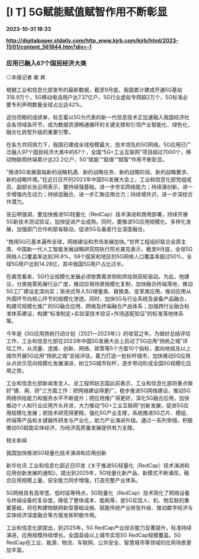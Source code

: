 # [I T] 5G赋能赋值赋智作用不断彰显

**2023-10-31 18:33**

**http://digitalpaper.stdaily.com/http_www.kjrb.com/kjrb/html/2023-11/01/content_561844.htm?div=-1**

### 应用已融入67个国民经济大类

 ◎本报记者 崔 爽

 根据工业和信息化部发布的最新数据，截至9月底，我国累计建成开通5G基站318.9万个，5G移动电话用户达7.37亿户，5G行业虚拟专网超2万个，5G标准必要专利声明数量全球占比达42%。

 这份亮眼的成绩单，标志着以5G为代表的新一代信息技术正加速融入我国经济社会各领域各环节，成为数据资源畅通循环的关键支撑和引领产业智能化、绿色化、融合化转型升级的重要引擎。

 在各方共同努力下，我国已建成全球规模最大、技术领先的5G网络。5G应用已广泛融入97个国民经济大类中的67个，全国“5G+工业互联网”项目超过7000个，移动物联网终端累计达22.2亿户，5G“赋能”“赋值”“赋智”作用不断彰显。

 “推进5G发展面临新的战略机遇、新的战略任务、新的战略阶段、新的战略要求、新的战略环境。”在近日召开的2023年中国5G发展大会上，工业和信息化部党组成员、副部长张云明表示，要持续强基础，进一步夯实网络能力；持续谋创新，进一步增强内生动力；持续促融合，进一步汇聚应用合力；持续增共识，进一步深挖合作潜力。

 张云明强调，要加快推进5G轻量化（RedCap）技术演进和商用部署，持续开展5G新技术测试验证，加快促进产业成熟。同时，要推进5G应用规模化、多样化发展，加强部门合作和部省联动，促进5G与垂直行业深度融合。

 “商用5G已基本遍布全球，网络建设和市场发展加快。”世界工程组织联合会原主席、中国新一代人工智能发展战略研究院执行院长龚克表示，截至9月底，全球5G网络人口覆盖率达到36.8%，59个国家和地区的5G网络人口覆盖率超过50%，全球5G用户达到14.28亿，其中我国5G用户占比过半。

 在龚克看来，5G行业规模化发展必须依靠需求侧和供给侧双轮驱动。为此，他建议，分类施策拓展行业广度，推动应用场景规模化复制，加快融合终端落地，推动5G工厂建设走深向实；渐进式导入5G增量类、替换类、变革类应用，推动应用从外围环节向核心环节的规模化渗透。同时，加快5G与行业系统及装备产品融合，构建可规模化推广的5G融合应用、网络及终端融合产品体系；加强跨行业融合标准体系建设，构建“标准制定+实验室技术验证+外场适配验证”的标准落地体系等。

 今年是《5G应用扬帆行动计划（2021—2023年）》的收官之年。为做好总结评估工作，工业和信息化部在2023年中国5G发展大会上启动了5G应用“扬帆之城”评估工作，从流量、连接、创新、网络、政策等5个方面10个指标，面向地级及以上城市开展5G应用“扬帆之城”总结评估，着力打造一批标杆城市，加快推动5G应用从点状示范向规模化发展演进，树立5G城市标杆，逐步带动形成全国5G规模化应用之势。

 工业和信息化部新闻发言人、总工程师赵志国此前表示，工业和信息化部将重点做好“建、用、研”三方面工作：把网络建设得更广，稳步推进5G网络建设，推动5G网络供给能力和服务水平不断提升；把应用推广得更好，深化5G融合应用，加快推动个人和行业应用齐头并进，大力推动“5G+工业互联网”创新发展，促进5G应用规模化发展；把技术研究得更精，强化5G产业支撑，系统推进5G芯片、模组、终端等产品和关键器件研发与产业化，助力产业演进升级。通过一系列举措，积极推动5G赋能实体经济，为经济高质量发展提供有力支撑。

 相关新闻

 我国加快推进5G轻量化技术演进和应用创新

 新华社讯 工业和信息化部近日印发《关于推进5G轻量化（RedCap）技术演进和应用创新发展的通知》，提出到2025年，5G轻量化新产品、新模式不断涌现，融合应用规模上量，安全能力同步增强，打造完整产业体系。

 5G网络具有高带宽、低时延等特点，5G轻量化（RedCap）技术简化了网络设备与终端设备的复杂度，降低了整体成本、能耗等，是5G实现人、机、物互联的重要基础，将在构建物联网新型基础设施、赋能传统产业转型升级、推动数字经济与实体经济深度融合等方面发挥积极作用。

 工业和信息化部提出，到2025年，5G RedCap产业综合能力显著提升，标准持续演进，应用规模持续增长。全国县级以上城市实现5G RedCap规模覆盖。5G RedCap在工业、能源、物流、车联网、公共安全、智慧城市等领域的应用场景更加丰富。